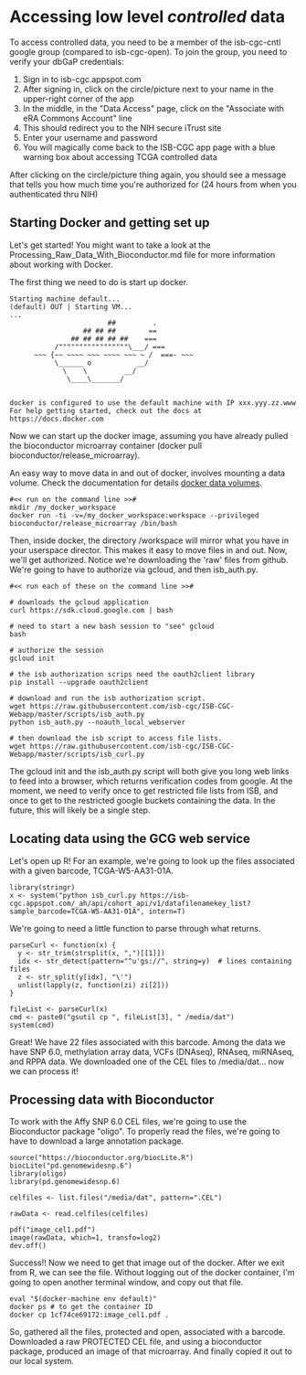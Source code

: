 # Accessing low level *controlled* data

To access controlled data, you need to be a member of the isb-cgc-cntl google group (compared to isb-cgc-open).
To join the group, you need to verify your dbGaP credentials:

1. Sign in to isb-cgc.appspot.com
2. After signing in, click on the circle/picture next to your name in the upper-right corner of the app
3. In the middle, in the "Data Access" page, click on the "Associate with eRA Commons Account" line
4. This should redirect you to the NIH secure iTrust site
5. Enter your username and password
6. You will magically come back to the ISB-CGC app page with a blue warning box about accessing TCGA controlled data

After clicking on the circle/picture thing again, you should see a message that tells you how much time you're authorized for (24 hours from when you authenticated thru NIH)

## Starting Docker and getting set up

Let's get started! You might want to take a look at the Processing_Raw_Data_With_Bioconductor.md
file for more information about working with Docker.

The first thing we need to do is start up docker.

```
Starting machine default...
(default) OUT | Starting VM...
...
                        ##         .
                  ## ## ##        ==
               ## ## ## ## ##    ===
           /"""""""""""""""""\___/ ===
      ~~~ {~~ ~~~~ ~~~ ~~~~ ~~~ ~ /  ===- ~~~
           \______ o           __/
             \    \         __/
              \____\_______/


docker is configured to use the default machine with IP xxx.yyy.zz.www
For help getting started, check out the docs at https://docs.docker.com
```

Now we can start up the docker image, assuming you have already pulled the
bioconductor microarray container (docker pull bioconductor/release_microarray).

An easy way to move data in and out of docker, involves mounting a data volume.
Check the documentation for details [docker data volumes](https://docs.docker.com/engine/userguide/dockervolumes/).

```
#<< run on the command line >>#
mkdir /my_docker_workspace
docker run -ti -v=/my_docker_workspace:workspace --privileged bioconductor/release_microarray /bin/bash
```

Then, inside docker, the directory /workspace will mirror what you have in
your userspace director. This makes it easy to move files in and out.
Now, we'll get authorized.
Notice we're downloading the 'raw' files from github. We're going to have to
authorize via gcloud, and then isb_auth.py.

```
#<< run each of these on the command line >>#

# downloads the gcloud application
curl https://sdk.cloud.google.com | bash

# need to start a new bash session to "see" gcloud
bash

# authorize the session
gcloud init

# the isb authorization scrips need the oauth2client library
pip install --upgrade oauth2client

# download and run the isb authorization script.
wget https://raw.githubusercontent.com/isb-cgc/ISB-CGC-Webapp/master/scripts/isb_auth.py
python isb_auth.py --noauth_local_webserver

# then download the isb script to access file lists.
wget https://raw.githubusercontent.com/isb-cgc/ISB-CGC-Webapp/master/scripts/isb_curl.py
```

The gcloud init and the isb_auth.py script will both give you
long web links to feed into a browser, which returns verification codes from google.
At the moment, we need to verify once to get restricted file lists from ISB, and
once to get to the restricted google buckets containing the data. In the future,
this will likely be a single step.

## Locating data using the GCG web service

Let's open up R!
For an example, we're going to look up the files associated with a given barcode,
TCGA-W5-AA31-01A.

```
library(stringr)
x <- system("python isb_curl.py https://isb-cgc.appspot.com/_ah/api/cohort_api/v1/datafilenamekey_list?sample_barcode=TCGA-W5-AA31-01A", intern=T)
```

We're going to need a little function to parse through what returns.

```
parseCurl <- function(x) {
  y <- str_trim(strsplit(x, ",")[[1]])
  idx <- str_detect(pattern="^u'gs://", string=y)  # lines containing files
  z <- str_split(y[idx], "\'")
  unlist(lapply(z, function(zi) zi[2]))
}

fileList <- parseCurl(x)
cmd <- paste0("gsutil cp ", fileList[3], " /media/dat")
system(cmd)
```

Great! We have 22 files associated with this barcode. Among the data we have
SNP 6.0, methylation array data, VCFs (DNAseq), RNAseq, miRNAseq, and RPPA data.
We downloaded one of the CEL files to /media/dat... now we can process it!

## Processing data with Bioconductor

To work with the Affy SNP 6.0 CEL files, we're going to use the Bioconductor
package "oligo". To properly read the files, we're going to have to download
a large annotation package.

```
source("https://bioconductor.org/biocLite.R")
biocLite("pd.genomewidesnp.6")
library(oligo)
library(pd.genomewidesnp.6)

celfiles <- list.files("/media/dat", pattern=".CEL")

rawData <- read.celfiles(celfiles)

pdf("image_cel1.pdf")
image(rawData, which=1, transfo=log2)
dev.off()
```

Success!!  Now we need to get that image out of the docker. After we exit from
R, we can see the file. Without logging out of the docker container, I'm going
to open another terminal window, and copy out that file.

```
eval "$(docker-machine env default)"
docker ps # to get the container ID
docker cp 1cf74ce69172:image_cel1.pdf .
```

So, gathered all the files, protected and open, associated with a barcode.
Downloaded a raw PROTECTED CEL file, and using a bioconductor package,
produced an image of that microarray. And finally copied it out to our local system.
